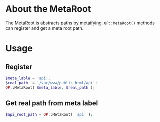 About the MetaRoot
===

 The MetaRoot is abstracts paths by metaifying.
 `OP::MetaRoot()` methods can register and get a meta root path.

# Usage

## Register

```php
$meta_lable = 'api';
$real_path  = '/var/www/public_html/api';
OP::MetaRoot( $meta_lable, $real_path );
```

## Get real path from meta label

```php
$api_root_path = OP::MetaRoot( 'api' );
```
